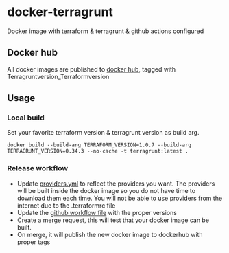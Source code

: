 # docker-terragrunt
Docker image with terraform &amp; terragrunt & github actions configured

## Docker hub

All docker images are published to [docker hub](https://hub.docker.com/repository/docker/lcysimon/terragrunt), tagged with Terragruntversion_Terraformversion

## Usage

### Local build

Set your favorite terraform version & terragrunt version as build arg.

`docker build --build-arg TERRAFORM_VERSION=1.0.7 --build-arg TERRAGRUNT_VERSION=0.34.3 --no-cache -t terragrunt:latest .`

### Release workflow

- Update [providers.yml](providers.yml) to reflect the providers you want. The providers will be built inside the docker image so you do not have time to download them each time. You will not be able to use providers from the internet due to the .terraformrc file
- Update the [github workflow file](./.github/workflows/build-and-push.yml) with the proper versions
- Create a merge request, this will test that your docker image can be built.
- On merge, it will publish the new docker image to dockerhub with proper tags
